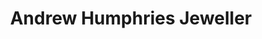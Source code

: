 ---
title: "Andrew Humphries Jeweller"
url: /bridgwater/andrew-humphries-jeweller/
shop: jewelry
---